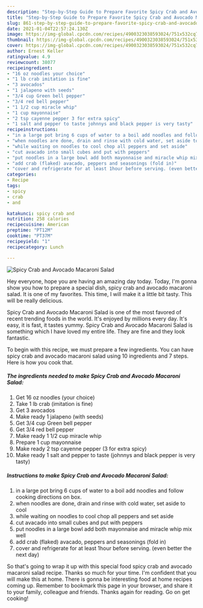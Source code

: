 ```yaml
---
description: "Step-by-Step Guide to Prepare Favorite Spicy Crab and Avocado Macaroni Salad"
title: "Step-by-Step Guide to Prepare Favorite Spicy Crab and Avocado Macaroni Salad"
slug: 861-step-by-step-guide-to-prepare-favorite-spicy-crab-and-avocado-macaroni-salad
date: 2021-01-04T22:57:24.130Z
image: https://img-global.cpcdn.com/recipes/4900323038593024/751x532cq70/spicy-crab-and-avocado-macaroni-salad-recipe-main-photo.jpg
thumbnail: https://img-global.cpcdn.com/recipes/4900323038593024/751x532cq70/spicy-crab-and-avocado-macaroni-salad-recipe-main-photo.jpg
cover: https://img-global.cpcdn.com/recipes/4900323038593024/751x532cq70/spicy-crab-and-avocado-macaroni-salad-recipe-main-photo.jpg
author: Ernest Keller
ratingvalue: 4.9
reviewcount: 38077
recipeingredient:
- "16 oz noodles your choice"
- "1 lb crab imitation is fine"
- "3 avocados"
- "1 jalapeno with seeds"
- "3/4 cup Green bell pepper"
- "3/4 red bell pepper"
- "1 1/2 cup miracle whip"
- "1 cup mayonnaise"
- "2 tsp cayenne pepper 3 for extra spicy"
- "1 salt and pepper to taste johnnys and black pepper is very tasty"
recipeinstructions:
- "in a large pot bring 6 cups of water to a boil add noodles and follow cooking directions on box."
- "when noodles are done, drain and rinse with cold water, set aside to cool"
- "while waiting on noodles to cool chop all peppers and set aside"
- "cut avacado into small cubes and put with peppers"
- "put noodles in a large bowl add both mayonnaise and miracle whip mix well"
- "add crab (flaked) avacado, peppers and seasonings (fold in)"
- "cover and refrigerate for at least 1hour before serving. (even better the next day)"
categories:
- Recipe
tags:
- spicy
- crab
- and

katakunci: spicy crab and 
nutrition: 258 calories
recipecuisine: American
preptime: "PT12M"
cooktime: "PT37M"
recipeyield: "1"
recipecategory: Lunch

---
```



![Spicy Crab and Avocado Macaroni Salad](https://img-global.cpcdn.com/recipes/4900323038593024/751x532cq70/spicy-crab-and-avocado-macaroni-salad-recipe-main-photo.jpg)

Hey everyone, hope you are having an amazing day today. Today, I'm gonna show you how to prepare a special dish, spicy crab and avocado macaroni salad. It is one of my favorites. This time, I will make it a little bit tasty. This will be really delicious.

Spicy Crab and Avocado Macaroni Salad is one of the most favored of recent trending foods in the world. It's enjoyed by millions every day. It's easy, it is fast, it tastes yummy. Spicy Crab and Avocado Macaroni Salad is something which I have loved my entire life. They are fine and they look fantastic.




To begin with this recipe, we must prepare a few ingredients. You can have spicy crab and avocado macaroni salad using 10 ingredients and 7 steps. Here is how you cook that.

<!--inarticleads1-->

##### The ingredients needed to make Spicy Crab and Avocado Macaroni Salad:

1. Get 16 oz noodles (your choice)
1. Take 1 lb crab (imitation is fine)
1. Get 3 avocados
1. Make ready 1 jalapeno (with seeds)
1. Get 3/4 cup Green bell pepper
1. Get 3/4 red bell pepper
1. Make ready 1 1/2 cup miracle whip
1. Prepare 1 cup mayonnaise
1. Make ready 2 tsp cayenne pepper (3 for extra spicy)
1. Make ready 1 salt and pepper to taste (johnnys and black pepper is very tasty)




<!--inarticleads2-->

##### Instructions to make Spicy Crab and Avocado Macaroni Salad:

1. in a large pot bring 6 cups of water to a boil add noodles and follow cooking directions on box.
1. when noodles are done, drain and rinse with cold water, set aside to cool
1. while waiting on noodles to cool chop all peppers and set aside
1. cut avacado into small cubes and put with peppers
1. put noodles in a large bowl add both mayonnaise and miracle whip mix well
1. add crab (flaked) avacado, peppers and seasonings (fold in)
1. cover and refrigerate for at least 1hour before serving. (even better the next day)




So that's going to wrap it up with this special food spicy crab and avocado macaroni salad recipe. Thanks so much for your time. I'm confident that you will make this at home. There is gonna be interesting food at home recipes coming up. Remember to bookmark this page in your browser, and share it to your family, colleague and friends. Thanks again for reading. Go on get cooking!
